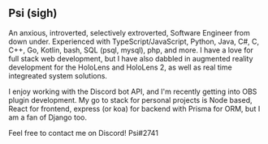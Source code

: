 ## Psi (sigh)

An anxious, introverted, selectively extroverted, Software Engineer from down under. Experienced with TypeScript/JavaScript, Python, Java, C#, C, C++, Go, Kotlin, bash, SQL (psql, mysql), php, and more. I have a love for full stack web development, but I have also dabbled in augmented reality development for the HoloLens and HoloLens 2, as well as real time integreated system solutions.

I enjoy working with the Discord bot API, and I'm recently getting into OBS plugin development. My go to stack for personal projects is Node based, React for frontend, express (or koa) for backend with Prisma for ORM, but I am a fan of Django too.

Feel free to contact me on Discord! Psi#2741

